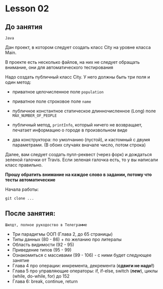 # Lesson 02

## До занятия

    Java

Дан проект, в котором следует создать класс City на уровне класса Main.

В проекте есть несколько файлов, на них не следует обращать внимание, они для автоматического тестирования

Надо создать публичный класс City. У него должны быть три поля и один метод:

 - приватное целочисленное поле `population`
 - приватное поле строковое поле  `name`
 - публичное константное статическое длинночисленное (Long) поле `MAX_NUMBER_OF_PEOPLE`
 - публичный метод, `printInfo`, который ничего не возвращает, печатает информацию о городе в произвольном виде
 
 - два конструктора: по умолчанию (пустой), и кастомный с двумя параметрами. (В обоих случаях вначале число, потом строка)
 
 Далее, вам следует создать пулл-реквест (через форк) и дождаться зеленой галочки от Travis. 
 Если зеленая галочка есть, то у вы написали класс правильно.
 
 **Прошу обратить внимание на каждое слово в задании, потому что тесты автоматические**
 
 Начала работы:
 
 ```git clone ...```
 
 ## После занятия:
 
    Шилдт, полное рукодоство в Телеграмме
    
 - Три парадигмы ООП (Глава 2, до 65 страницы)
 - Типы данных (80 - 86) + по желанию про литералы
 - Область видимости (92 - 95)
 - Приведение типов (95 - 99)
 - Ознакомиться с массивами (99 - 106) - с ними будет следующее занятие
 - Глава 4 про операции: инкремента, декремента (**сдвиги не надо!**)
 - Глава 5 про управляющие операторы: if, if-else, switch (***new***), 
 циклы (while, do-while, for) до 152
 - Глава 6: break, continue, return